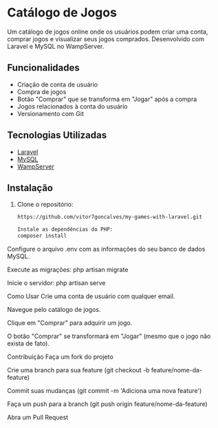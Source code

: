 # Catálogo de Jogos

Um catálogo de jogos online onde os usuários podem criar uma conta, comprar jogos e visualizar seus jogos comprados. Desenvolvido com Laravel e MySQL no WampServer.

## Funcionalidades

- Criação de conta de usuário
- Compra de jogos
- Botão "Comprar" que se transforma em "Jogar" após a compra
- Jogos relacionados à conta do usuário
- Versionamento com Git

## Tecnologias Utilizadas

- [Laravel](https://laravel.com/)
- [MySQL](https://www.mysql.com/)
- [WampServer](https://www.wampserver.com/)

## Instalação

1. Clone o repositório:
   ```sh
   https://github.com/vitor7goncalves/my-games-with-laravel.git

   Instale as dependências do PHP:
   composer install
Configure o arquivo .env com as informações do seu banco de dados MySQL.

Execute as migrações:
php artisan migrate

Inicie o servidor:
php artisan serve

Como Usar
Crie uma conta de usuário com qualquer email.

Navegue pelo catálogo de jogos.

Clique em "Comprar" para adquirir um jogo.

O botão "Comprar" se transformará em "Jogar" (mesmo que o jogo não exista de fato).

Contribuição
Faça um fork do projeto

Crie uma branch para sua feature (git checkout -b feature/nome-da-feature)

Commit suas mudanças (git commit -m 'Adiciona uma nova feature')

Faça um push para a branch (git push origin feature/nome-da-feature)

Abra um Pull Request


